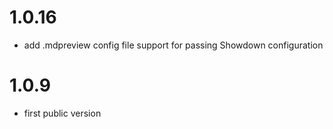 # 1.0.16
- add .mdpreview config file support for passing Showdown configuration

# 1.0.9
- first public version